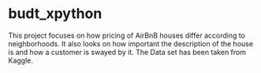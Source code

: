 # budt_xpython
This project focuses on how pricing of AirBnB houses differ according to neighborhoods. It also looks on how important the description of the house is and how a customer is swayed by it. The Data set has been taken from Kaggle.
